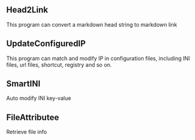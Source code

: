 ## Head2Link

This program can convert a markdown head string to markdown link



## UpdateConfiguredIP

This program can match and modify IP in configuration files, including INI files, url files, shortcut, registry and so on.


## SmartINI

Auto modify INI key-value


## FileAttributee

Retrieve file info 